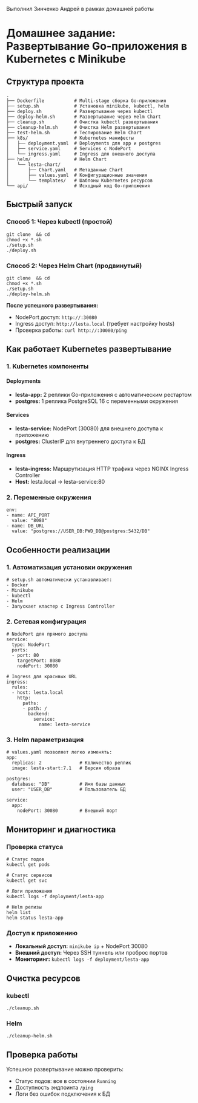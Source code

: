 Выполнил Зинченко Андрей в рамках домашней работы

# Домашнее задание: Развертывание Go-приложения в Kubernetes с Minikube

## Структура проекта
```
.
├── Dockerfile           # Multi-stage сборка Go-приложения
├── setup.sh             # Установка minikube, kubectl, helm
├── deploy.sh            # Развертывание через kubectl
├── deploy-helm.sh       # Развертывание через Helm Chart
├── cleanup.sh           # Очистка kubectl развертывания
├── cleanup-helm.sh      # Очистка Helm развертывания
├── test-helm.sh         # Тестирование Helm Chart
├── k8s/                 # Kubernetes манифесты
│   ├── deployment.yaml  # Deployments для app и postgres
│   ├── service.yaml     # Services с NodePort
│   └── ingress.yaml     # Ingress для внешнего доступа
├── helm/                # Helm Chart
│   └── lesta-chart/
│       ├── Chart.yaml   # Метаданные Chart
│       ├── values.yaml  # Конфигурационные значения
│       └── templates/   # Шаблоны Kubernetes ресурсов
└── api/                 # Исходный код Go-приложения
```

## Быстрый запуск

### Способ 1: Через kubectl (простой)
```
git clone  && cd 
chmod +x *.sh
./setup.sh
./deploy.sh
```

### Способ 2: Через Helm Chart (продвинутый)
```
git clone  && cd 
chmod +x *.sh
./setup.sh
./deploy-helm.sh
```

**После успешного развертывания:**
- NodePort доступ: `http://:30080`
- Ingress доступ: `http://lesta.local` (требует настройку hosts)
- Проверка работы: `curl http://:30080/ping`

## Как работает Kubernetes развертывание

### 1. Kubernetes компоненты

#### Deployments
- **lesta-app:** 2 реплики Go-приложения с автоматическим рестартом
- **postgres:** 1 реплика PostgreSQL 16 с переменными окружения

#### Services
- **lesta-service:** NodePort (30080) для внешнего доступа к приложению
- **postgres:** ClusterIP для внутреннего доступа к БД

#### Ingress
- **lesta-ingress:** Маршрутизация HTTP трафика через NGINX Ingress Controller
- **Host:** lesta.local → lesta-service:80

### 2. Переменные окружения
```
env:
- name: API_PORT
  value: "8080"
- name: DB_URL
  value: "postgres://USER_DB:PWD_DB@postgres:5432/DB"
```

## Особенности реализации

### 1. Автоматизация установки окружения
```
# setup.sh автоматически устанавливает:
- Docker
- Minikube
- kubectl
- Helm
- Запускает кластер с Ingress Controller
```

### 2. Сетевая конфигурация
```
# NodePort для прямого доступа
service:
  type: NodePort
  ports:
  - port: 80
    targetPort: 8080
    nodePort: 30080

# Ingress для красивых URL
ingress:
  rules:
  - host: lesta.local
    http:
      paths:
      - path: /
        backend:
          service:
            name: lesta-service
```

### 3. Helm параметризация
```
# values.yaml позволяет легко изменять:
app:
  replicas: 2              # Количество реплик
  image: lesta-start:7.1   # Версия образа

postgres:
  database: "DB"           # Имя базы данных
  user: "USER_DB"          # Пользователь БД

service:
  app:
    nodePort: 30080        # Внешний порт
```

## Мониторинг и диагностика

### Проверка статуса
```
# Статус подов
kubectl get pods

# Статус сервисов
kubectl get svc

# Логи приложения
kubectl logs -f deployment/lesta-app

# Helm релизы
helm list
helm status lesta-app
```

### Доступ к приложению
- **Локальный доступ:** `minikube ip` + NodePort 30080
- **Внешний доступ:** Через SSH туннель или проброс портов
- **Мониторинг:** `kubectl logs -f deployment/lesta-app`

## Очистка ресурсов

### kubectl
```
./cleanup.sh
```

### Helm  
```
./cleanup-helm.sh
```

## Проверка работы

Успешное развертывание можно проверить:
- Статус подов: все в состоянии `Running`
- Доступность эндпоинта `/ping`
- Логи без ошибок подключения к БД
```